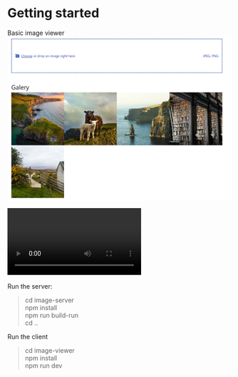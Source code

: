 # Getting started

Basic image viewer
![main](main.png)

<video src="20241105-2139-56.3809586.mp4" controls title="Title"></video>

Run the server:

> cd image-server\
> npm install\
> npm run build-run\
> cd ..

Run the client

> cd image-viewer\
> npm install\
> npm run dev
